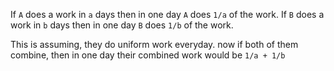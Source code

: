 If `A` does a work in `a` days then in one day `A` does 
`1/a` of the work.
If `B` does a work in `b` days then in one day `B` does 
`1/b` of the work.

This is assuming, they do uniform work everyday.
now if both of them combine, then in one day their combined work would be
`1/a + 1/b`

